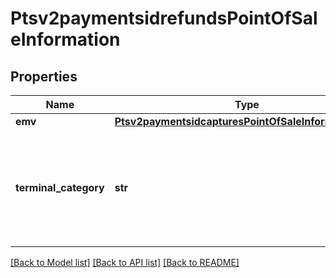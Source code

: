 # Ptsv2paymentsidrefundsPointOfSaleInformation

## Properties
Name | Type | Description | Notes
------------ | ------------- | ------------- | -------------
**emv** | [**Ptsv2paymentsidcapturesPointOfSaleInformationEmv**](Ptsv2paymentsidcapturesPointOfSaleInformationEmv.md) |  | [optional] 
**terminal_category** | **str** | Indicates the type of terminal.   Possible values: - &#x60;AFD&#x60;: Automated Fuel Dispenser  | [optional] 

[[Back to Model list]](../README.md#documentation-for-models) [[Back to API list]](../README.md#documentation-for-api-endpoints) [[Back to README]](../README.md)


